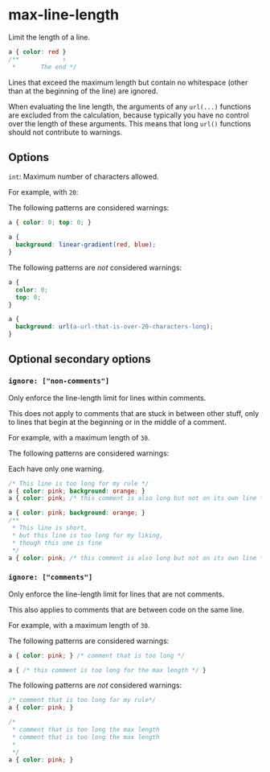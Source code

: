 # max-line-length

Limit the length of a line.

```css
a { color: red }
/**            ↑
 *       The end */
```

Lines that exceed the maximum length but contain no whitespace (other than at the beginning of the line) are ignored.

When evaluating the line length, the arguments of any `url(...)` functions are excluded from the calculation, because typically you have no control over the length of these arguments. This means that long `url()` functions should not contribute to warnings.

## Options

`int`: Maximum number of characters allowed.

For example, with `20`:

The following patterns are considered warnings:

```css
a { color: 0; top: 0; }
```

```css
a {
  background: linear-gradient(red, blue);
}
```

The following patterns are *not* considered warnings:

```css
a {
  color: 0;
  top: 0;
}
```

```css
a {
  background: url(a-url-that-is-over-20-characters-long);
}
```

## Optional secondary options

### `ignore: ["non-comments"]`

Only enforce the line-length limit for lines within comments.

This does not apply to comments that are stuck in between other stuff, only to lines that begin at the beginning or in the middle of a comment.

For example, with a maximum length of `30`.

The following patterns are considered warnings:

Each have only one warning.

```css
/* This line is too long for my rule */
a { color: pink; background: orange; }
a { color: pink; /* this comment is also long but not on its own line */ }
```

```css
a { color: pink; background: orange; }
/**
 * This line is short,
 * but this line is too long for my liking,
 * though this one is fine
 */
a { color: pink; /* this comment is also long but not on its own line */ }
```

### `ignore: ["comments"]`

Only enforce the line-length limit for lines that are not comments.

This also applies to comments that are between code on the same line.

For example, with a maximum length of `30`.

The following patterns are considered warnings:

```css
a { color: pink; } /* comment that is too long */
```

```css
a { /* this comment is too long for the max length */ }
```

The following patterns are *not* considered warnings:

```css
/* comment that is too long for my rule*/
a { color: pink; }
```

```css
/*
 * comment that is too long the max length
 * comment that is too long the max length
 *
 */
a { color: pink; }
```
